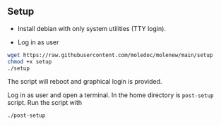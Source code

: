 ## Setup

* Install debian with only system utilities (TTY login).

* Log in as user

```sh
wget https://raw.githubusercontent.com/moledoc/molenew/main/setup
chmod +x setup
./setup
```

The script will reboot and graphical login is provided.

Log in as user and open a terminal. In the home directory is `post-setup` script.
Run the script with

```sh
./post-setup
```
